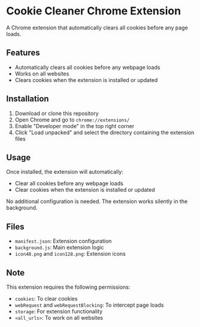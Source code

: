# Cookie Cleaner Chrome Extension

A Chrome extension that automatically clears all cookies before any page loads.

## Features

- Automatically clears all cookies before any webpage loads
- Works on all websites
- Clears cookies when the extension is installed or updated

## Installation

1. Download or clone this repository
2. Open Chrome and go to `chrome://extensions/`
3. Enable "Developer mode" in the top right corner
4. Click "Load unpacked" and select the directory containing the extension files

## Usage

Once installed, the extension will automatically:
- Clear all cookies before any webpage loads
- Clear cookies when the extension is installed or updated

No additional configuration is needed. The extension works silently in the background.

## Files

- `manifest.json`: Extension configuration
- `background.js`: Main extension logic
- `icon48.png` and `icon128.png`: Extension icons

## Note

This extension requires the following permissions:
- `cookies`: To clear cookies
- `webRequest` and `webRequestBlocking`: To intercept page loads
- `storage`: For extension functionality
- `<all_urls>`: To work on all websites 